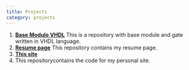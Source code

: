 ```yaml
---
title: Projects
category: projects
---
```


1.  **[Base Module VHDL](https://github.com/simoasnaghi/VHDL_base_module)**
      This is a repository with base module and gate written in VHDL language.
2.  **[Resume page](https://github.com/simoasnaghi/resume)**
      This repository contains my resume page.
3.  **[This site](https://github.com/simoasnaghi/simoasnaghi.github.io/)**
4.    This repositorycontains the code for my personal site.
